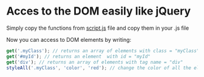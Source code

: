 # Acces to the DOM easily like jQuery

Simply copy the functions from [script.js](/script.js) file and copy them in your  .js file

Now you can access to DOM elements by writing:
```js
get('.myClass'); // returns an array of elements with class = "myClass"
get('#myId'); // returns an element  with id = "myId"
get('div'); // returns an array of elements with tag name = "div"
styleAll('.myClass', 'color', 'red'); // change the color of all the elements with class = "myClass"
```
